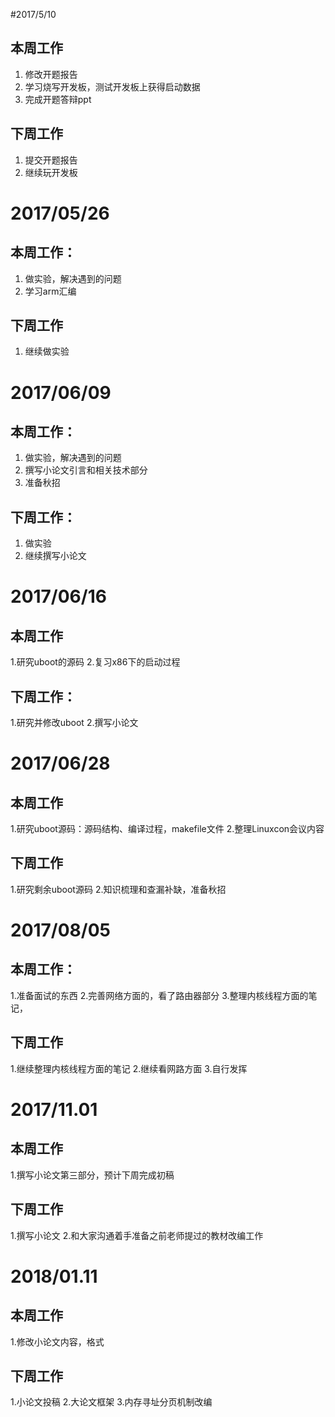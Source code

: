 #2017/5/10
## 本周工作
1. 修改开题报告
2. 学习烧写开发板，测试开发板上获得启动数据
3. 完成开题答辩ppt
## 下周工作
1. 提交开题报告
2. 继续玩开发板

# 2017/05/26
## 本周工作：
1. 做实验，解决遇到的问题
2. 学习arm汇编
## 下周工作
1. 继续做实验

# 2017/06/09
## 本周工作：
1. 做实验，解决遇到的问题
2. 撰写小论文引言和相关技术部分
3. 准备秋招
## 下周工作：
1. 做实验
2. 继续撰写小论文


# 2017/06/16

## 本周工作

1.研究uboot的源码
2.复习x86下的启动过程

## 下周工作：

1.研究并修改uboot
2.撰写小论文

# 2017/06/28
## 本周工作

1.研究uboot源码：源码结构、编译过程，makefile文件
2.整理Linuxcon会议内容

## 下周工作
1.研究剩余uboot源码
2.知识梳理和查漏补缺，准备秋招

# 2017/08/05
## 本周工作：
1.准备面试的东西
2.完善网络方面的，看了路由器部分
3.整理内核线程方面的笔记，
## 下周工作
1.继续整理内核线程方面的笔记
2.继续看网路方面
3.自行发挥

# 2017/11.01
## 本周工作
1.撰写小论文第三部分，预计下周完成初稿
## 下周工作
1.撰写小论文
2.和大家沟通着手准备之前老师提过的教材改编工作

# 2018/01.11
## 本周工作
1.修改小论文内容，格式
## 下周工作
1.小论文投稿
2.大论文框架
3.内存寻址分页机制改编
